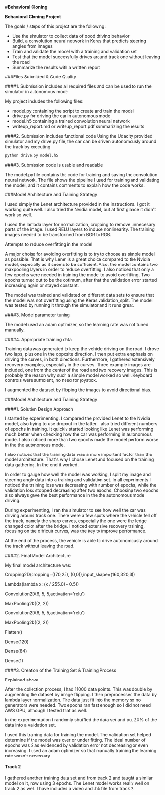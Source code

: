 #**Behavioral Cloning** 


**Behavioral Cloning Project**

The goals / steps of this project are the following:
* Use the simulator to collect data of good driving behavior
* Build, a convolution neural network in Keras that predicts steering angles from images
* Train and validate the model with a training and validation set
* Test that the model successfully drives around track one without leaving the road
* Summarize the results with a written report



###Files Submitted & Code Quality

####1. Submission includes all required files and can be used to run the simulator in autonomous mode

My project includes the following files:
* model.py containing the script to create and train the model
* drive.py for driving the car in autonomous mode
* model.h5 containing a trained convolution neural network 
* writeup_report.md or writeup_report.pdf summarizing the results

####2. Submission includes functional code
Using the Udacity provided simulator and my drive.py file, the car can be driven autonomously around the track by executing 
```sh
python drive.py model.h5
```

####3. Submission code is usable and readable

The model.py file contains the code for training and saving the convolution neural network. The file shows the pipeline I used for training and validating the model, and it contains comments to explain how the code works.

###Model Architecture and Training Strategy

I used simply the Lenet architecture provided in the instructions. I got it working quite well. I also tried the Nvidia model, but at first glance it didn't work so well. 

I used the lambda layer for normalization, cropping to remove unnecesary parts of the image. I used RELU layers to induce nonlinearity. The training images needed to be transformed from BGR to RGB.

Attempts to reduce overfitting in the model

A major choise for avoiding overfitting is to try to choose as simple model as possible. That is why Lenet is a great choice compared to the Nvidia model, especially as it seems to be sufficient. Also, the model contains two maxpooling layers in order to reduce overfitting. I also noticed that only a few epochs were needed in training the model to avoid overfitting. Two epochs turned out to be the optimum, after that the validation error started increasing again or stayed constant. 

The model was trained and validated on different data sets to ensure that the model was not overfitting using the Keras validation_split. The model was tested by running it through the simulator and it runs great. 




####3. Model parameter tuning

The model used an adam optimizer, so the learning rate was not tuned manually.

####4. Appropriate training data

Training data was generated to keep the vehicle driving on the road. I drove two laps, plus one in the opposite direction. I then put extra emphasis on driving the curves, in both directions. Furthermore, I gathered extensively recovery examples, especially in the curves. Three example images are included, one from the center of the road and two recovery images. This is probably the reason why such a simple model worked so well. Keyboard controls were sufficient, no need for joystick. 

I augmented the dataset by flipping the images to avoid directional bias. 


###Model Architecture and Training Strategy

####1. Solution Design Approach

I started by experimenting. I compared the provided Lenet to the Nvidia model, also trying to use dropout in the latter. I also tried different numbers of epochs in training. It quickly started looking like Lenet was performing much better when checking how the car was performing in autonomous mode. I also noticed more than two epochs made the model perform worse in the the autonomous mode. 

I also noticed that the training data was a more important factor than the model architecture. That's why I chose Lenet and focused on the training data gathering. In the end it worked.  


In order to gauge how well the model was working, I split my image and steering angle data into a training and validation set. In all experiments I noticed the training loss was decreasing with number of epochs, while the validation loss stopped decreasing after two epochs. Choosing two epochs also always gave the best performance in the the autonomous mode driving. 

During experimenting, I ran the simulator to see how well the car was driving around track one. There were a few spots where the vehicle fell off the track, namely the sharp curves, especially the one were the ledge changed color after the bridge. I noticed extensive recovery training, focusing on the difficult curves, was the key to improve performance. 

At the end of the process, the vehicle is able to drive autonomously around the track without leaving the road.

####2. Final Model Architecture

My final model architecture was:

Cropping2D(cropping=((70,25), (0,0)),input_shape=(160,320,3))

Lambda(lambda x: (x / 255.0) - 0.5))    

Convolution2D(6, 5, 5,activation='relu')

MaxPooling2D((2, 2))

Convolution2D(6, 5, 5,activation='relu')

MaxPooling2D((2, 2))

Flatten()

Dense(120)

Dense(84)

Dense(1)



####3. Creation of the Training Set & Training Process

Explained above. 

After the collection process, I had 11000 data points. This was double by augmenting the dataset by image flipping. I then preprocessed the data by lambda layer normalization. The data just fit into the memory so no generators were needed. Two epochs ran fast enough so I did not need AWS GPU, although I tested that as well.   

In the experimentation I randomly shuffled the data set and put 20% of the data into a validation set. 

I used this training data for training the model. The validation set helped determine if the model was over or under fitting. The ideal number of epochs was 2 as evidenced by validation error not decreasing or even increasing. I used an adam optimizer so that manually training the learning rate wasn't necessary.


#### Track 2

I gathered another training data set and from track 2 and taught a similar model on it, now using 3 epochs. The Lenet model works really well on track 2 as well. I have included a video and .h5 file from track 2. 



